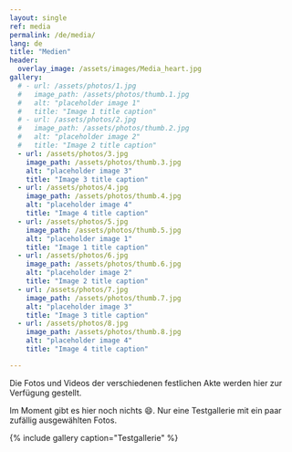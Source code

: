 ```yaml
---
layout: single
ref: media
permalink: /de/media/
lang: de
title: "Medien"
header:
  overlay_image: /assets/images/Media_heart.jpg
gallery:
  # - url: /assets/photos/1.jpg
  #   image_path: /assets/photos/thumb.1.jpg
  #   alt: "placeholder image 1"
  #   title: "Image 1 title caption"
  # - url: /assets/photos/2.jpg
  #   image_path: /assets/photos/thumb.2.jpg
  #   alt: "placeholder image 2"
  #   title: "Image 2 title caption"
  - url: /assets/photos/3.jpg
    image_path: /assets/photos/thumb.3.jpg
    alt: "placeholder image 3"
    title: "Image 3 title caption"
  - url: /assets/photos/4.jpg
    image_path: /assets/photos/thumb.4.jpg
    alt: "placeholder image 4"
    title: "Image 4 title caption"
  - url: /assets/photos/5.jpg
    image_path: /assets/photos/thumb.5.jpg
    alt: "placeholder image 1"
    title: "Image 1 title caption"
  - url: /assets/photos/6.jpg
    image_path: /assets/photos/thumb.6.jpg
    alt: "placeholder image 2"
    title: "Image 2 title caption"
  - url: /assets/photos/7.jpg
    image_path: /assets/photos/thumb.7.jpg
    alt: "placeholder image 3"
    title: "Image 3 title caption"
  - url: /assets/photos/8.jpg
    image_path: /assets/photos/thumb.8.jpg
    alt: "placeholder image 4"
    title: "Image 4 title caption"

---
```


Die Fotos und Videos der verschiedenen festlichen Akte werden hier zur Verfügung gestellt.

Im Moment gibt es hier noch nichts :smile:. Nur eine Testgallerie mit ein paar zufällig ausgewählten Fotos.

{% include gallery caption="Testgallerie" %}

<!-- <video muted autoplay controls width="50%" height="50%">
    <source src="/assets/composite.mp4" type="video/mp4">
</video> -->